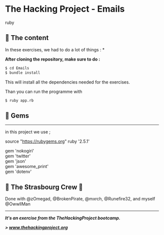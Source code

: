 # The Hacking Project - Emails

ruby 

## 📰 The content
In these exercises,  we had to do a lot of things : 
* 

**After cloning the repository, make sure to do :**
```sh
$ cd Emails
$ bundle install
```
This will install all the dependencies needed for the exercises.

Than you can run the programme with 

```sh
$ ruby app.rb
```

## 💎 Gems

<hr>

in this project we use ;

source "https://rubygems.org"
ruby '2.5.1'

gem 'nokogiri'<br>
gem 'twitter'<br>
gem 'json'<br>
gem 'awesome_print'<br>
gem 'dotenv'<br>

## :european_post_office: The Strasbourg Crew 💪
Done with @zOmegad, @BrokenPirate, @mxrch, @Runefire32, and myself @OwwllMan

<hr>

***It's an exercise from the TheHackingProject bootcamp.***

***> www.thehackingproject.org***

